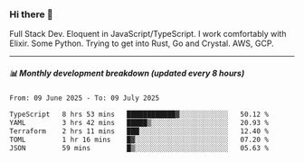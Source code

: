 ### Hi there 👋

Full Stack Dev. Eloquent in JavaScript/TypeScript. I work comfortably with Elixir. Some Python. Trying to get into Rust, Go and Crystal. AWS, GCP.

***

##### 📊 Monthly development breakdown (updated every 8 hours)

<!--START_SECTION:waka-->

```txt
From: 09 June 2025 - To: 09 July 2025

TypeScript   8 hrs 53 mins   ████████████▓░░░░░░░░░░░░   50.12 %
YAML         3 hrs 42 mins   █████▒░░░░░░░░░░░░░░░░░░░   20.93 %
Terraform    2 hrs 11 mins   ███░░░░░░░░░░░░░░░░░░░░░░   12.40 %
TOML         1 hr 16 mins    █▓░░░░░░░░░░░░░░░░░░░░░░░   07.20 %
JSON         59 mins         █▒░░░░░░░░░░░░░░░░░░░░░░░   05.63 %
```

<!--END_SECTION:waka-->
